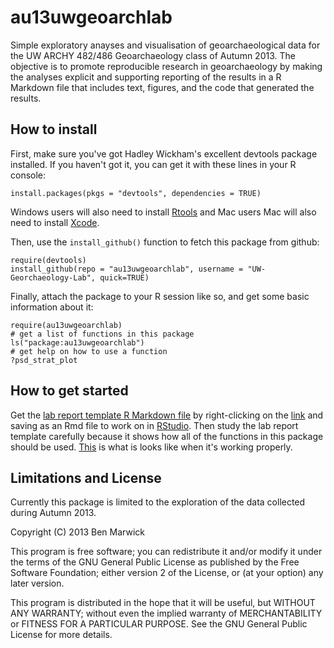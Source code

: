au13uwgeoarchlab
================

Simple exploratory anayses and visualisation of geoarchaeological data for the UW ARCHY 482/486 Geoarchaeology class of Autumn 2013. The objective is to promote reproducible research in geoarchaeology by making the analyses explicit and supporting reporting of the results in a R Markdown file that includes text, figures, and the code that generated the results. 

How to install
----
First, make sure you've got Hadley Wickham's excellent devtools package installed. If you haven't got it, you can get it with these lines in your R console:

```
install.packages(pkgs = "devtools", dependencies = TRUE)
```
Windows users will also need to install [Rtools](http://cran.rstudio.com/bin/windows/Rtools/) and Mac users Mac will also need to install [Xcode](https://developer.apple.com/xcode/). 

Then, use the `install_github()` function to fetch this package from github:

```
require(devtools)
install_github(repo = "au13uwgeoarchlab", username = "UW-Georchaeology-Lab", quick=TRUE)
```

Finally, attach the package to your R session like so, and get some basic information about it:

```
require(au13uwgeoarchlab)
# get a list of functions in this package
ls("package:au13uwgeoarchlab")
# get help on how to use a function
?psd_strat_plot
```

How to get started
----
Get the [lab report template R Markdown file](https://raw.github.com/UW-Georchaeology-Lab/au13uwgeoarchlab/master/vignettes/vignette.Rmd) by right-clicking on the [link](https://raw.github.com/UW-Georchaeology-Lab/au13uwgeoarchlab/master/vignettes/vignette.Rmd) and saving as an Rmd file to work on in [RStudio](http://www.rstudio.com/ide/download/). Then study the lab report template carefully because it shows how all of the functions in this package should be used. [This](https://docs.google.com/viewer?url=https%3A%2F%2Fgithub.com%2FUW-Georchaeology-Lab%2Fau13uwgeoarchlab%2Fblob%2Fmaster%2Fvignettes%2Fvignette.pdf%3Fraw%3Dtrue) is what is looks like when it's working properly. 


Limitations and License
----
Currently this package is limited to the exploration of the data collected during Autumn 2013. 

Copyright (C) 2013  Ben Marwick

This program is free software; you can redistribute it and/or
modify it under the terms of the GNU General Public License
as published by the Free Software Foundation; either version 2
of the License, or (at your option) any later version.

This program is distributed in the hope that it will be useful,
but WITHOUT ANY WARRANTY; without even the implied warranty of
MERCHANTABILITY or FITNESS FOR A PARTICULAR PURPOSE.  See the
GNU General Public License for more details.

  
